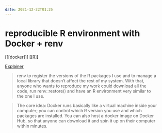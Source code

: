 ```yaml
---
date: 2021-12-22T01:26
---
```


# reproducible R environment with Docker + renv

[[[docker]]]
[[R]]

[Explainer](https://eliocamp.github.io/codigo-r/en/2021/08/docker-renv/)

> renv to register the versions of the R packages I use and to manage a local library that doesn’t affect the rest of my system. With that, anyone who wants to reproduce my work could download all the code, run renv::restore() and have an R environment very similar to the one I use.

> The core idea: Docker runs basically like a virtual machine inside your computer; you can control which R version you use and which packages are installed. You can also host a docker image on Docker Hub, so that anyone can download it and spin it up on their computer within minutes.

